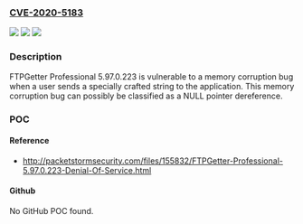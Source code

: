 ### [CVE-2020-5183](https://cve.mitre.org/cgi-bin/cvename.cgi?name=CVE-2020-5183)
![](https://img.shields.io/static/v1?label=Product&message=n%2Fa&color=blue)
![](https://img.shields.io/static/v1?label=Version&message=n%2Fa&color=blue)
![](https://img.shields.io/static/v1?label=Vulnerability&message=n%2Fa&color=brighgreen)

### Description

FTPGetter Professional 5.97.0.223 is vulnerable to a memory corruption bug when a user sends a specially crafted string to the application. This memory corruption bug can possibly be classified as a NULL pointer dereference.

### POC

#### Reference
- http://packetstormsecurity.com/files/155832/FTPGetter-Professional-5.97.0.223-Denial-Of-Service.html

#### Github
No GitHub POC found.

